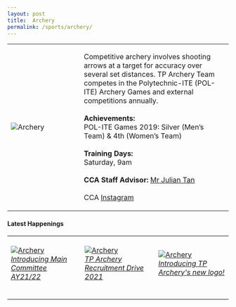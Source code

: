```yaml
---
layout: post
title:  Archery
permalink: /sports/archery/
---
```


<table>
    <tr>
        <td style="width:33%"><image src="{{site.baseurl}}/images/CCA_archery.jpg" style="display:block;margin-left:auto;margin-right:auto;" alt="Archery"></image></td>
        <td>
            <p>
                Competitive archery involves shooting arrows at a target for accuracy over several set distances. TP Archery Team competes in the Polytechnic-ITE (POL-ITE) Archery Games and external competitions annually.<br>
                <br>
                <b>Achievements:</b><br>
                POL-ITE Games 2019: Silver (Men’s Team) & 4th (Women’s Team)<br>
                <br>
                <b>Training Days:</b><br>
                Saturday, 9am<br>
                <br>
                <b>CCA Staff Advisor:</b> <a href="mailto:julianqj@tp.edu.sg">Mr Julian Tan</a><br>
                <br>
                CCA <a href="https://www.instagram.com/tparchery">Instagram</a>
            </p>
        </td>
    </tr>
</table>

#### Latest Happenings

<table>
    <tr>
        <td style="width:33%"><br>
            <a href="https://www.instagram.com/p/COO1HcyHFbB/">
                <image src="{{site.baseurl}}/images/CCA-Archery-ig5.png" style="display:block;margin-left:auto;margin-right:auto;" alt="Archery">
                <h6 style="margin-top:0%">Introducing Main Committee AY21/22</h6>
                </image>
            </a>
        </td>
        <td style="width:33%"><br>
            <a href="https://www.instagram.com/p/CN2hRr5n5OM">
                <image src="{{site.baseurl}}/images/CCA-Archery-ig4.png" style="display:block;margin-left:auto;margin-right:auto;" alt="Archery">
                <h6 style="margin-top:0%">TP Archery Recruitment Drive 2021</h6>
                </image>
            </a>
        </td>
        <td style="width:33%"><br>
            <a href="https://www.instagram.com/p/CAcaaGYHe_f/">
                <image src="{{site.baseurl}}/images/CCA-Archery_IG1.png" style="display:block;margin-left:auto;margin-right:auto;" alt="Archery">
                <h6 style="margin-top:0%">Introducing TP Archery's new logo!</h6>
                </image>
            </a>
        </td>
    </tr>
</table>

